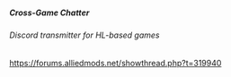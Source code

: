 ##### Cross-Game Chatter 
###### Discord transmitter for HL-based games

https://forums.alliedmods.net/showthread.php?t=319940
